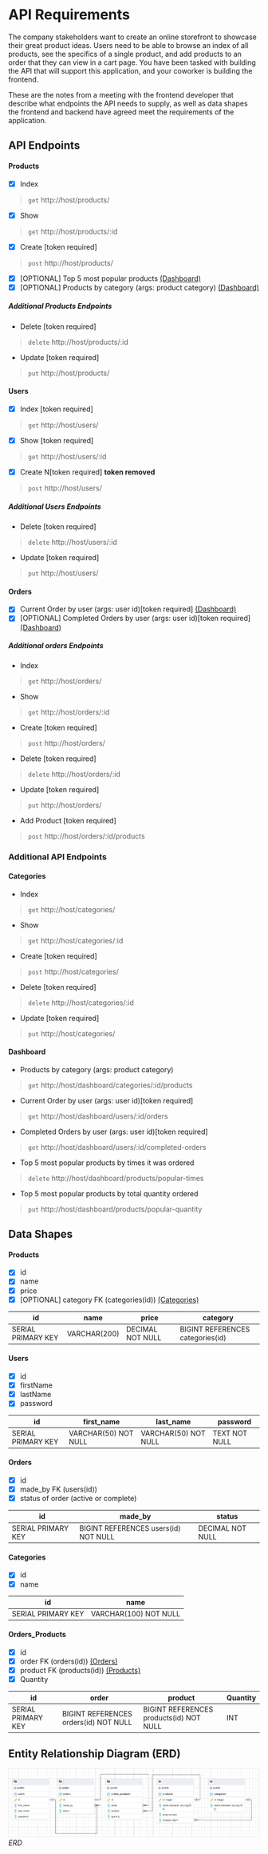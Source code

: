 # API Requirements
The company stakeholders want to create an online storefront to showcase their great product ideas. Users need to be able to browse an index of all products, see the specifics of a single product, and add products to an order that they can view in a cart page. You have been tasked with building the API that will support this application, and your coworker is building the frontend.

These are the notes from a meeting with the frontend developer that describe what endpoints the API needs to supply, as well as data shapes the frontend and backend have agreed meet the requirements of the application. 

## API Endpoints
#### Products
- [x] Index 
>`get` http://host/products/
- [x] Show
>`get` http://host/products/:id
- [x] Create [token required]
>`post` http://host/products/
- [x] [OPTIONAL] Top 5 most popular products [(Dashboard)](#dashboard)
- [x] [OPTIONAL] Products by category (args: product category) [(Dashboard)](#dashboard)
##### Additional Products Endpoints
- Delete [token required]
> `delete` http://host/products/:id
- Update [token required]
> `put` http://host/products/

#### Users
- [x] Index [token required]
>`get` http://host/users/
- [x] Show [token required]
>`get` http://host/users/:id
- [x] Create N[token required] **token removed**
>`post` http://host/users/
##### Additional Users Endpoints
- Delete [token required]
> `delete` http://host/users/:id
- Update [token required]
> `put` http://host/users/

#### Orders
- [x] Current Order by user (args: user id)[token required] [(Dashboard)](#dashboard)
- [x] [OPTIONAL] Completed Orders by user (args: user id)[token required] [(Dashboard)](#dashboard)
##### Additional orders Endpoints
- Index 
>`get` http://host/orders/
- Show
>`get` http://host/orders/:id
- Create [token required]
>`post` http://host/orders/
- Delete [token required]
> `delete` http://host/orders/:id
- Update [token required]
> `put` http://host/orders/
- Add Product [token required]
>`post` http://host/orders/:id/products

### Additional API Endpoints
#### Categories
- Index 
>`get` http://host/categories/
- Show
>`get` http://host/categories/:id
- Create [token required]
>`post` http://host/categories/
- Delete [token required]
> `delete` http://host/categories/:id
- Update [token required]
> `put` http://host/categories/

#### Dashboard
- Products by category (args: product category) 
>`get` http://host/dashboard/categories/:id/products
- Current Order by user (args: user id)[token required]
>`get` http://host/dashboard/users/:id/orders
- Completed Orders by user (args: user id)[token required]
>`get` http://host/dashboard/users/:id/completed-orders
- Top 5 most popular products by times it was ordered
> `delete` http://host/dashboard/products/popular-times
- Top 5 most popular products by total quantity ordered
> `put` http://host/dashboard/products/popular-quantity

## Data Shapes
#### Products
- [x] id
- [x] name
- [x] price
- [x] [OPTIONAL] category FK (categories(id)) [(Categories)](#categories)

| id | name | price | category|
| -- | ---- | ----- | ------- |
| SERIAL PRIMARY KEY | VARCHAR(200) | DECIMAL NOT NULL | BIGINT REFERENCES categories(id)|

#### Users
- [x] id
- [x] firstName
- [x] lastName
- [x] password

| id | first_name | last_name | password |
| -- | ---------- | --------- | -------- |
| SERIAL PRIMARY KEY | VARCHAR(50) NOT NULL | VARCHAR(50) NOT NULL | TEXT NOT NULL|

#### Orders
- [x] id
- [x] made_by FK (users(id))
- [x] status of order (active or complete)

| id | made_by | status |
| -- | ------- | ------ |
| SERIAL PRIMARY KEY | BIGINT REFERENCES users(id) NOT NULL | DECIMAL NOT NULL | status VARCHAR(8) NOT NULL|

#### Categories
- [x] id
- [x] name

| id | name |
| -- | ---- |
| SERIAL PRIMARY KEY | VARCHAR(100) NOT NULL |

#### Orders_Products
- [x] id
- [x] order FK (orders(id)) [(Orders)](#orders)
- [x] product FK (products(id)) [(Products)](#products)
- [x] Quantity 

| id | order | product | Quantity |
| -- | ----- | ------- | -------- |
| SERIAL PRIMARY KEY | BIGINT REFERENCES orders(id) NOT NULL | BIGINT REFERENCES products(id) NOT NULL | INT|

## Entity Relationship Diagram (ERD)

![ERD!](/assets/ERD.jpg "ERD") 
*ERD*